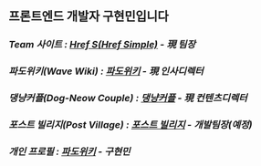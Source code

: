 <h2> 프론트엔드 개발자 구현민입니다 </h2>

<p>
  <em>
    <h3>
      Team 사이트 : <a href="https://hrefs.co.kr">Href S(Href Simple)</a> - 現 팀장
    </h3>
  </em>
  <em>
    <h3>
      파도위키(Wave Wiki) : <a href="https://hrefs.co.kr/wavewiki">파도위키</a> - 現 인사디렉터
    </h3>
  </em>
  <em>
    <h3>
      댕냥커플(Dog-Neow Couple) : <a href="#">댕냥커플</a> - 現 컨텐츠디렉터
    </h3>
  </em>
  <em>
    <h3>
      포스트 빌리지(Post Village) : <a href="#">포스트 빌리지</a> - 개발팀장(예정)
    </h3>
  </em>
  <em>
    <h3>
      개인 프로필 : <a href="https://hrefs.co.kr/hrefs1_member.html">파도위키</a> - 구현민
    </h3>
  </em>
  </p>
      

<!--
**waterduck12/waterduck12** is a ✨ _special_ ✨ repository because its `README.md` (this file) appears on your GitHub profile.

Here are some ideas to get you started:

- 🔭 I’m currently working on ...
- 🌱 I’m currently learning ...
- 👯 I’m looking to collaborate on ...
- 🤔 I’m looking for help with ...
- 💬 Ask me about ...
- 📫 How to reach me: ...
- 😄 Pronouns: ...
- ⚡ Fun fact: ...
-->
